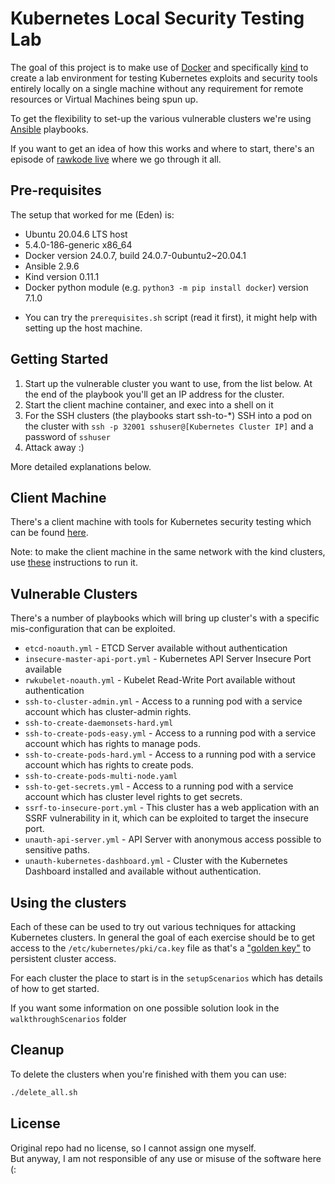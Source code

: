 # Kubernetes Local Security Testing Lab

The goal of this project is to make use of [Docker](https://www.docker.com) and specifically [kind](https://kind.sigs.k8s.io/) to create a lab environment for testing Kubernetes exploits and security tools entirely locally on a single machine without any requirement for remote resources or Virtual Machines being spun up.

To get the flexibility to set-up the various vulnerable clusters we're using [Ansible](https://www.ansible.com/) playbooks.

If you want to get an idea of how this works and where to start, there's an episode of [rawkode live](https://www.youtube.com/watch?reload=9&v=Srd1qqxDReA&t=6s) where we go through it all.

## Pre-requisites

The setup that worked for me (Eden) is:
- Ubuntu 20.04.6 LTS host
- 5.4.0-186-generic x86_64
- Docker version 24.0.7, build 24.0.7-0ubuntu2~20.04.1
- Ansible 2.9.6
- Kind version 0.11.1
- Docker python module (e.g. `python3 -m pip install docker`) version 7.1.0

* You can try the ```prerequisites.sh``` script (read it first), it might help with setting up the host machine.

## Getting Started

 1. Start up the vulnerable cluster you want to use, from the list below. At the end of the playbook you'll get an IP address for the cluster.
 2. Start the client machine container, and exec into a shell on it
 3. For the SSH clusters (the playbooks start ssh-to-*) SSH into a pod on the cluster with `ssh -p 32001 sshuser@[Kubernetes Cluster IP]` and a password of `sshuser`
 4. Attack away :)

More detailed explanations below.

## Client Machine

There's a client machine with tools for Kubernetes security testing which can be found [here](https://github.com/edenberger/redk8s).  
  
Note: to make the client machine in the same network with the kind clusters, use [these](https://github.com/edenberger/redk8s?tab=readme-ov-file#if-youre-running-it-for-the-lab-githubcomedenbergerkube_security_lab-after-you-set-up-the-lab-run) instructions to run it.

## Vulnerable Clusters

There's a number of playbooks which will bring up cluster's with a specific mis-configuration that can be exploited.

- `etcd-noauth.yml` - ETCD Server available without authentication
- `insecure-master-api-port.yml` - Kubernetes API Server Insecure Port available
- `rwkubelet-noauth.yml` - Kubelet Read-Write Port available without authentication
- `ssh-to-cluster-admin.yml` - Access to a running pod with a service account which has cluster-admin rights.
- `ssh-to-create-daemonsets-hard.yml`
- `ssh-to-create-pods-easy.yml` - Access to a running pod with a service account which has rights to manage pods.
- `ssh-to-create-pods-hard.yml` - Access to a running pod with a service account which has rights to create pods.
- `ssh-to-create-pods-multi-node.yaml`
- `ssh-to-get-secrets.yml` - Access to a running pod with a service account which has cluster level rights to get secrets.
- `ssrf-to-insecure-port.yml` - This cluster has a web application with an SSRF vulnerability in it, which can be exploited to target the insecure port.
- `unauth-api-server.yml` - API Server with anonymous access possible to sensitive paths.
- `unauth-kubernetes-dashboard.yml` - Cluster with the Kubernetes Dashboard installed and available without authentication.

## Using the clusters

Each of these can be used to try out various techniques for attacking Kubernetes clusters.  In general the goal of each exercise should be to get access to the `/etc/kubernetes/pki/ca.key` file as that's a ["golden key"](https://raesene.github.io/blog/2019/04/16/kubernetes-certificate-auth-golden-key/) to persistent cluster access.

For each cluster the place to start is in the `setupScenarios` which has details of how to get started.  

If you want some information on one possible solution look in the `walkthroughScenarios` folder

## Cleanup

To delete the clusters when you're finished with them you can use:

```bash
./delete_all.sh
```

## License
Original repo had no license, so I cannot assign one myself.  
But anyway, I am not responsible of any use or misuse of the software here (:  

